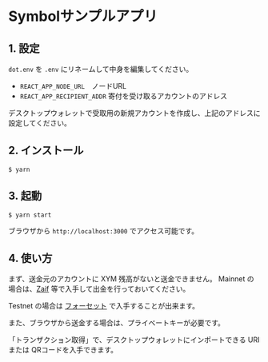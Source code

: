 # Symbolサンプルアプリ

## 1. 設定

`dot.env` を `.env` にリネームして中身を編集してください。

- `REACT_APP_NODE_URL`　ノードURL
- `REACT_APP_RECIPIENT_ADDR` 寄付を受け取るアカウントのアドレス

デスクトップウォレットで受取用の新規アカウントを作成し、上記のアドレスに設定してください。

## 2. インストール

```
$ yarn
```

## 3. 起動

```
$ yarn start
```

ブラウザから `http://localhost:3000` でアクセス可能です。

## 4. 使い方

まず、送金元のアカウントに XYM 残高がないと送金できません。
Mainnet の場合は、[Zaif](https://zaif.jp/) 等で入手して出金を行っておいてください。

Testnet の場合は [フォーセット](http://faucet.testnet.symboldev.network/) で入手することが出来ます。

また、ブラウザから送金する場合は、プライベートキーが必要です。

「トランザクション取得」で、デスクトップウォレットにインポートできる URI または QRコードを入手できます。

